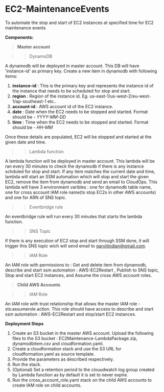# EC2-MaintenanceEvents
To automate the stop and start of EC2 instances at specified time for EC2 maintenance events



**Components:**


>**Master account**

>>DynamoDB

 A dynamodb will be deployed in master account. This DB will have 'instance-id' as primary key. Create a new item in dynamodb with following items:
 1. **instance-id**  : This is the primary key and represents the instance id of the instance that needs to be scheduled for stop and start.
 2. **region**  : Region of the instance id. Eg. us-east-1/us-west-2/eu-west-1/ap-southeast-1 etc..
 3. **account-id**  : AWS account id of the EC2 instance.
 4. **date**  : Date when the EC2 needs to be stopped and started. Format should be -  *YYYY-MM-DD*
 5. **time**  : Time when the EC2 needs to be stopped and started. Format should be -  *HH-MM*
 
 Once these details are populated, EC2 will be stopped and started at the given date and time.
 
 
>>Lambda function

 A lambda function will be deployed in master account. This lambda will be ran every 30 minutes to check the dynamodb if there is any instance schduled for stop and start. If any
 item matches the current date and time, lambda will start an SSM automation which will stop and start the given EC2, remove the item from dynamodb and send an email to CloudOps.
 This lambda will have 3 environment varibles : one for dynamodb table name, one for cross account IAM role name(to stop EC2s in other AWS accounts) and one for ARN of SNS
 topic.
 
 
>>Eventbridge rule
 
 An eventbridge rule will run every 30 minutes that starts the lambda function.
 
 
>>SNS Topic

 If there is any execution of EC2 stop and start through SSM done, it will trigger this SNS topic wich will send email to garvitindian@gmail.com.
 
 
 >>IAM Role

 An IAM role with permissions to : Get and delete item from dynamodb, describe and start ssm automation : AWS-EC2Restart , Publish to SNS topic, Stop and start EC2 instances,
 and Assume the cross AWS account roles.
 
 
 
>**Child AWS Accounts**
 
 >>IAM Role
  
  An IAM role with trust relationship that allows the master IAM role - sts:assumerole action. This role should have access to describe and start ssm automation : AWS-EC2Restart
  and stop/start EC2 instances.



**Deployment Steps**

1. Create an S3 bucket in the master AWS account. Upload the following files to the S3 bucket : EC2Maintenance-LambdaPackage.zip, dynamodbitem.csv and cloudformation.yaml.
2. Create a cloudformation stack and use the S3 URL for cloudformation.yaml as source template.
3. Provide the parameters as described respectively.
4. Run the stack.
5. (Optional) Set a retention period to the clouudwatch log group created by Lambda function as by default it is set to never expire.
6. Run the cross_account_role.yaml stack on the child AWS accounts to create IAM role on child accounts.
